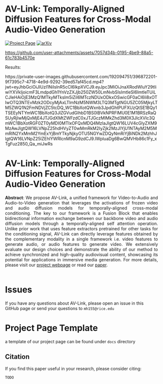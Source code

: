 # AV-Link: Temporally-Aligned Diffusion Features for Cross-Modal Audio-Video Generation
[![Project Page](https://img.shields.io/badge/Project-Page-green.svg)](https://snap-research.github.io/AVLink/)
[![arXiv](https://img.shields.io/badge/arXiv-2311.18822-b31b1b)](#TODO)



https://github.com/user-attachments/assets/7057d34b-0195-4be9-88a5-61c783b4570e


Results:
<div class='center'>
https://private-user-images.githubusercontent.com/192094751/396872201-9f7395c7-4718-4e9d-9292-39ed57af45cd.mp4?jwt=eyJhbGciOiJIUzI1NiIsInR5cCI6IkpXVCJ9.eyJpc3MiOiJnaXRodWIuY29tIiwiYXVkIjoicmF3LmdpdGh1YnVzZXJjb250ZW50LmNvbSIsImtleSI6ImtleTUiLCJleHAiOjE3MzQ1MTkyMTksIm5iZiI6MTczNDUxODkxOSwicGF0aCI6Ii8xOTIwOTQ3NTEvMzk2ODcyMjAxLTlmNzM5NWM3LTQ3MTgtNGU5ZC05MjkyLTM5ZWQ1N2FmNDVjZC5tcDQ_WC1BbXotQWxnb3JpdGhtPUFXUzQtSE1BQy1TSEEyNTYmWC1BbXotQ3JlZGVudGlhbD1BS0lBVkNPRFlMU0E1M1BRSzRaQSUyRjIwMjQxMjE4JTJGdXMtZWFzdC0xJTJGczMlMkZhd3M0X3JlcXVlc3QmWC1BbXotRGF0ZT0yMDI0MTIxOFQxMDQ4MzlaJlgtQW16LUV4cGlyZXM9MzAwJlgtQW16LVNpZ25hdHVyZT0wMmRkM2IyZjk2MzJlYjU1NTAyM2M5MmRlN2YxMmM2YmExYjBmYTkyNjkyOTU5NGYwZDQyNmRiYjBiNDk2MzhhJlgtQW16LVNpZ25lZEhlYWRlcnM9aG9zdCJ9.IWpluaDg6BwQMVHb86c1Fy_xTgFuz2850_Qa_miJwRs
</div>



# AV-Link: Temporally-Aligned Diffusion Features for Cross-Modal Audio-Video Generation
<div align="justify">
<b>Abstract</b>: We propose AV-Link, a unified framework for Video-to-Audio and Audio-to-Video generation that leverages the activations of frozen video and audio diffusion models for temporally-aligned cross-modal conditioning. The key to our framework is a Fusion Block that enables bidirectional
information exchange between our backbone video and audio diffusion models through a temporally-aligned self attention operation. Unlike prior work that uses feature extractors pretrained for other tasks for the conditioning signal, AV-Link can directly leverage features obtained by the
complementary modality in a single framework i.e. video features to generate audio, or audio features to generate
video. We extensively evaluate our design choices and demonstrate the ability of our method to achieve synchronized and high-quality audiovisual content, showcasing its potential for applications in immersive media generation. For more details, please visit our <a href='https://snap-research.github.io/AVLink/'>project webpage</a> or read our 
<a href='#TODO'>paper</a>.
</div> 
<br>


# Issues
If you have any questions about AV-Link, please open an issue in this GitHub page or send your questions to `mh155@rice.edu`

# Project Page Template
a template of our project page can be found under `docs` directory

## Citation
If you find this paper useful in your research, please consider citing:
```
TODO
```
